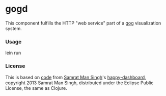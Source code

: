 # gogd

This component fulfills the HTTP "web service" part of a [gog](https://github.com/ajschumacher/gog) visualization system.


### Usage

lein run


### License

This is based on [code](https://github.com/samrat/happy-dashboard) from [Samrat Man Singh](http://samrat.me/)'s [happy-dashboard](http://samrat.me/blog/2013/07/clojure-websockets-with-http-kit/), copyright 2013 Samrat Man Singh, distributed under the Eclipse Public License, the same as Clojure.

